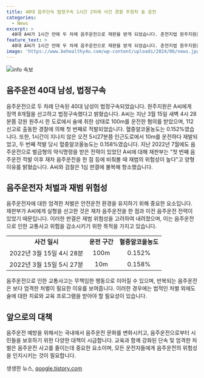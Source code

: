 ```yaml
---
title: 40대 음주단속 법정구속 1시간 2차례 사건 경찰 주정차 술 운전
categories:
  - News
excerpt: >
  40대 A씨가 1시간 만에 두 차례 음주운전으로 재판을 받게 되었습니다. 춘천지법 원주지원은 A씨에게 징역 8개월을 선고하고 법정구속했습니다. A씨는 지난 3월 15일 새벽 4시 28분쯤 한 도로에서 음주운전으로 첫 적발을 당했고, 단속 절차가 마무리된 후 1시간 만에 또다시 음주운전으로 적발되었습니다. 이에 대한 재판부의 양형 이유와 A씨의 항소에 관심이 쏠립니다.
feature_text: >
  40대 A씨가 1시간 만에 두 차례 음주운전으로 재판을 받게 되었습니다. 춘천지법 원주지원은 A씨에게 징역 8개월을 선고하고 법정구속했습니다. A씨는 지난 3월 15일 새벽 4시 28분쯤 한 도로에서 음주운전으로 첫 적발을 당했고, 단속 절차가 마무리된 후 1시간 만에 또다시 음주운전으로 적발되었습니다. 이에 대한 재판부의 양형 이유와 A씨의 항소에 관심이 쏠립니다.
image: 'https://www.behealthy4u.com/wp-content/uploads/2024/06/news.jpg'
---
```


<p><img src="https://www.behealthy4u.com/wp-content/uploads/2024/06/news.jpg" alt="info 속보" /></p>

<h2 data-ke-size="size26">음주운전 40대 남성, 법정구속</h2>

<p data-ke-size="size16">음주운전으로 두 차례 단속된 40대 남성이 법정구속되었습니다. 원주지원은 A씨에게 징역 8개월을 선고하고 법정구속했다고 밝혔습니다. A씨는 지난 3월 15일 새벽 4시 28분쯤 강원 원주시 한 도로에서 술에 취한 상태로 100m를 운전한 혐의를 받았으며, 112신고로 출동한 경찰에 의해 첫 번째로 적발되었습니다. 혈중알코올농도는 0.152%였습니다. 또한, 1시간이 지나지 않은 오전 5시27분쯤 인근도로에서 10m를 운전하다 재발되었고, 두 번째 적발 당시 혈중알코올농도는 0.158%였습니다. 지난 2022년 7월에도 음주운전으로 벌금형의 약식명령을 받은 전력이 있었던 A씨에 대해 재판부는 "첫 번째 음주운전 적발 이후 재차 음주운전을 한 점 등에 비춰볼 때 재범의 위험성이 높다"고 양형 이유를 밝혔습니다. A씨와 검찰은 1심 판결에 불복해 항소했습니다.</p>

<h2 data-ke-size="size26">음주운전자 처벌과 재범 위험성</h2>

<p data-ke-size="size16">음주운전자에 대한 엄격한 처벌은 안전운전 환경을 유지하기 위해 중요한 요소입니다. 재판부가 A씨에게 실형을 선고한 것은 재차 음주운전을 한 점과 이전 음주운전 전력이 있었기 때문입니다. 이러한 판결은 재범 위험성을 고려하여 내려졌으며, 이는 음주운전으로 인한 교통사고 위험을 감소시키기 위한 목적을 가지고 있습니다.</p>

<table>
    <tr>
        <td style="text-align: center; height: 17px;"><b>사건 일시</b></td>
        <td style="text-align: center; height: 17px;"><b>운전 구간</b></td>
        <td style="text-align: center; height: 17px;"><b>혈중알코올농도</b></td>
    </tr>
    <tr>
        <td style="text-align: center; height: 17px;">2022년 3월 15일 4시 28분</td>
        <td style="text-align: center; height: 17px;">100m</td>
        <td style="text-align: center; height: 17px;">0.152%</td>
    </tr>
    <tr>
        <td style="text-align: center; height: 17px;">2022년 3월 15일 5시 27분</td>
        <td style="text-align: center; height: 17px;">10m</td>
        <td style="text-align: center; height: 17px;">0.158%</td>
    </tr>
</table>

<p data-ke-size="size16">음주운전으로 인한 교통사고는 무책임한 행동으로 이어질 수 있으며, 반복되는 음주운전은 보다 엄격한 처벌이 필요한 이유를 보여줍니다. 이러한 경우에는 법적인 처벌 외에도 술에 대한 치료와 교육 프로그램을 받아야 할 필요성이 있습니다.</p>

<h2 data-ke-size="size26">앞으로의 대책</h2>

<p data-ke-size="size16">음주운전 예방을 위해서는 국내에서 음주운전 문화를 변화시키고, 음주운전으로부터 시민들을 보호하기 위한 다양한 대책이 시급합니다. 교육과 함께 강화된 단속 및 엄격한 처벌은 음주운전 사고를 줄이는데 중요한 요소이며, 모든 운전자들에게 음주운전의 위험성을 인지시키는 것이 필요합니다.</p>
생생한 뉴스, <a href="https://qoogle.tistory.com" rel="dofollow">qoogle.tistory.com</a>



